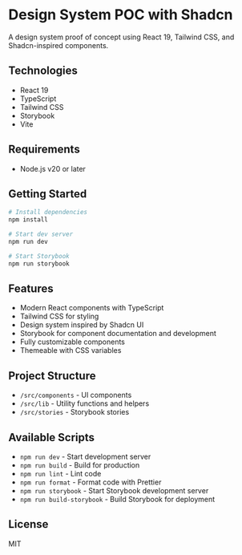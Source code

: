 # Design System POC with Shadcn

A design system proof of concept using React 19, Tailwind CSS, and Shadcn-inspired components.

## Technologies

- React 19
- TypeScript
- Tailwind CSS
- Storybook
- Vite

## Requirements

- Node.js v20 or later

## Getting Started

```bash
# Install dependencies
npm install

# Start dev server
npm run dev

# Start Storybook
npm run storybook
```

## Features

- Modern React components with TypeScript
- Tailwind CSS for styling
- Design system inspired by Shadcn UI
- Storybook for component documentation and development
- Fully customizable components
- Themeable with CSS variables

## Project Structure

- `/src/components` - UI components
- `/src/lib` - Utility functions and helpers
- `/src/stories` - Storybook stories

## Available Scripts

- `npm run dev` - Start development server
- `npm run build` - Build for production
- `npm run lint` - Lint code
- `npm run format` - Format code with Prettier
- `npm run storybook` - Start Storybook development server
- `npm run build-storybook` - Build Storybook for deployment

## License

MIT
